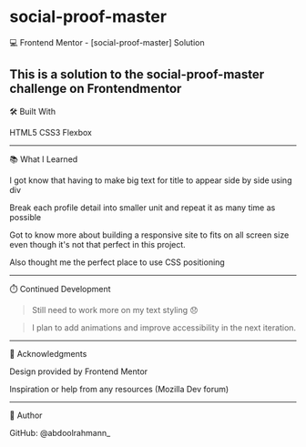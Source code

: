 # social-proof-master

💻 Frontend Mentor - [social-proof-master] Solution

This is a solution to the social-proof-master challenge on Frontendmentor 
---

🛠 Built With

HTML5
CSS3
Flexbox 

---

📚 What I Learned

I got know that having to make big text for title to appear side by side using div 

Break each profile detail into smaller unit and repeat it as many time as possible 

Got to know more about building a responsive site to fits on all screen size even though it's not that perfect in this project. 

Also thought me the perfect place to use CSS positioning 


---

⏱️ Continued Development

>Still need to work more on my text styling 😞

> I plan to add animations and improve accessibility in the next iteration.




---

🤝 Acknowledgments

Design provided by Frontend Mentor

Inspiration or help from any resources (Mozilla Dev forum)



---

🧾 Author

GitHub: @abdoolrahmann_




